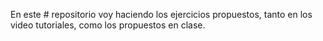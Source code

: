En este # repositorio voy haciendo los ejercicios propuestos,
tanto en los video tutoriales, como los propuestos en clase.
